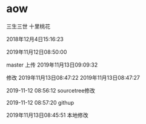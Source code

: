 # aow

三生三世
十里桃花

2018年12月4日15:16:23 

2019年11月12日08:50:00

master 上传 2019年11月13日09:09:32



修改 
2019年11月13日08:47:22
2019年11月13日08:47:27


 
 
2019-11-12 08:56:12 sourcetree修改
 
2019-11-12 08:57:20 githup
 
 2019年11月13日08:45:51  本地修改
 
  

